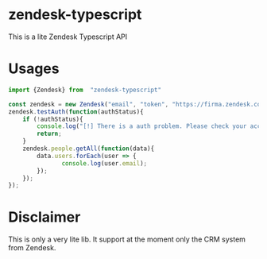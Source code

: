 # zendesk-typescript
This is a lite Zendesk Typescript API

# Usages

```js
import {Zendesk} from  "zendesk-typescript"

const zendesk = new Zendesk("email", "token", "https://firma.zendesk.com/api/v2")
zendesk.testAuth(function(authStatus){
    if (!authStatus){
        console.log("[!] There is a auth problem. Please check your acces data.");
        return;
    }
    zendesk.people.getAll(function(data){
        data.users.forEach(user => {
               console.log(user.email);
        });
    });
});

```
# Disclaimer
This is only a very lite lib. It support at the moment only the CRM system from Zendesk.
